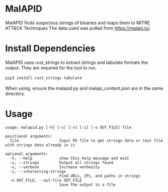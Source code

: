# MalAPID
 MalAPID finds suspicious strings of binaries and maps them to MITRE ATT&CK Techniques
 The data used was pulled from https://malapi.io/.
# Install Dependencies
MalAPID uses rust_strings to extract strings and tabulate formats the output. They are required for the tool to run.<br><br>
`pip3 install rust_strings tabulate`<br><br>
When using, ensure the malapid.py and malapi_content.json are in the same directory.
# Usage
```
usage: malapid.py [-h] [-s] [-v] [-i] [-o OUT_FILE] file

positional arguments:
  file                  Input PE file to get strings data or text file with strings data already in it

optional arguments:
  -h, --help            show this help message and exit
  -s, --strings         Output all strings found
  -v, --verbose         Increase verbosity
  -i, --interesting-strings
                        Find URLs, IPs, and paths in strings
  -o OUT_FILE, --out-file OUT_FILE
                        Save the output to a file
